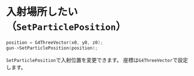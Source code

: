 # 入射場所したい（``SetParticlePosition``）

```cpp
position = G4ThreeVector(x0, y0, z0);
gun->SetParticlePosition(position);
```

``SetParticlePosition``で入射位置を変更できます。
座標は``G4ThreeVector``で設定します。
